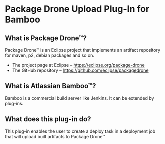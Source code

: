 Package Drone Upload Plug-In for Bamboo
=======================================

What is Package Drone™?
-----------------------
Package Drone™ is an Eclipse project that implements an artifact repository for maven, p2, debian packages and so on. 
 * The project page at Eclipse – https://eclipse.org/package-drone
 * The GitHub repository – https://github.com/eclipse/packagedrone

What is Atlassian Bamboo™?
-------------------------
Bamboo is a commercial build server like Jenkins. It can be extended by plug-ins.

What does this plug-in do?
----------------------------
This plug-in enables the user to create a deploy task in a deployment job that will upload built artifacts to Package Drone™
